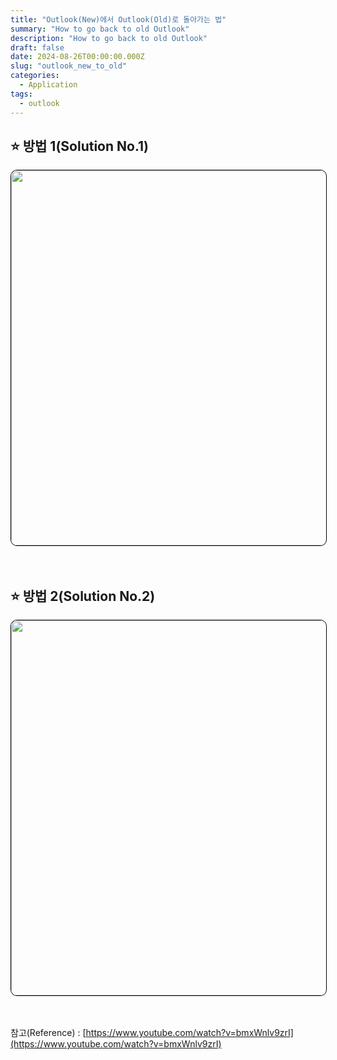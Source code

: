 ```yaml
---
title: "Outlook(New)에서 Outlook(Old)로 돌아가는 법"
summary: "How to go back to old Outlook"
description: "How to go back to old Outlook"
draft: false
date: 2024-08-26T00:00:00.000Z
slug: "outlook_new_to_old"
categories:
  - Application
tags:
  - outlook
---
```


## ⭐ 방법 1(Solution No.1)

<img style='border:1px solid #000000; border-radius: 10px' src="/../../images/2024/2024-08-26_2_outlook_new_to_old/1.png" width="600">
<br>
<br>
<br>

## ⭐ 방법 2(Solution No.2)

<img style='border:1px solid #000000; border-radius: 10px' src="/../../images/2024/2024-08-26_2_outlook_new_to_old/2.png" width="600">
<br>
<br>
<br>


참고(Reference) : 
[https://www.youtube.com/watch?v=bmxWnlv9zrI](https://www.youtube.com/watch?v=bmxWnlv9zrI)